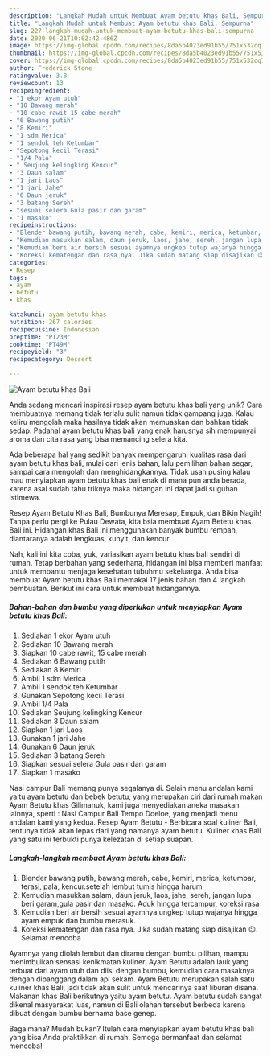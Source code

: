 ```yaml
---
description: "Langkah Mudah untuk Membuat Ayam betutu khas Bali, Sempurna"
title: "Langkah Mudah untuk Membuat Ayam betutu khas Bali, Sempurna"
slug: 227-langkah-mudah-untuk-membuat-ayam-betutu-khas-bali-sempurna
date: 2020-06-21T10:02:42.486Z
image: https://img-global.cpcdn.com/recipes/8da5b4023ed91b55/751x532cq70/ayam-betutu-khas-bali-foto-resep-utama.jpg
thumbnail: https://img-global.cpcdn.com/recipes/8da5b4023ed91b55/751x532cq70/ayam-betutu-khas-bali-foto-resep-utama.jpg
cover: https://img-global.cpcdn.com/recipes/8da5b4023ed91b55/751x532cq70/ayam-betutu-khas-bali-foto-resep-utama.jpg
author: Frederick Stone
ratingvalue: 3.8
reviewcount: 13
recipeingredient:
- "1 ekor Ayam utuh"
- "10 Bawang merah"
- "10 cabe rawit 15 cabe merah"
- "6 Bawang putih"
- "8 Kemiri"
- "1 sdm Merica"
- "1 sendok teh Ketumbar"
- "Sepotong kecil Terasi"
- "1/4 Pala"
- " Seujung kelingking Kencur"
- "3 Daun salam"
- "1 jari Laos"
- "1 jari Jahe"
- "6 Daun jeruk"
- "3 batang Sereh"
- "sesuai selera Gula pasir dan garam"
- "1 masako"
recipeinstructions:
- "Blender bawang putih, bawang merah, cabe, kemiri, merica, ketumbar, terasi, pala, kencur.setelah lembut tumis hingga harum"
- "Kemudian masukkan salam, daun jeruk, laos, jahe, sereh, jangan lupa beri garam,gula pasir dan masako. Aduk hingga tercampur, koreksi rasa"
- "Kemudian beri air bersih sesuai ayamnya.ungkep tutup wajanya hingga ayam empuk dan bumbu merasuk."
- "Koreksi kematengan dan rasa nya. Jika sudah matang siap disajikan 😉. Selamat mencoba"
categories:
- Resep
tags:
- ayam
- betutu
- khas

katakunci: ayam betutu khas 
nutrition: 267 calories
recipecuisine: Indonesian
preptime: "PT23M"
cooktime: "PT49M"
recipeyield: "3"
recipecategory: Dessert

---
```



![Ayam betutu khas Bali](https://img-global.cpcdn.com/recipes/8da5b4023ed91b55/751x532cq70/ayam-betutu-khas-bali-foto-resep-utama.jpg)

Anda sedang mencari inspirasi resep ayam betutu khas bali yang unik? Cara membuatnya memang tidak terlalu sulit namun tidak gampang juga. Kalau keliru mengolah maka hasilnya tidak akan memuaskan dan bahkan tidak sedap. Padahal ayam betutu khas bali yang enak harusnya sih mempunyai aroma dan cita rasa yang bisa memancing selera kita.

Ada beberapa hal yang sedikit banyak mempengaruhi kualitas rasa dari ayam betutu khas bali, mulai dari jenis bahan, lalu pemilihan bahan segar, sampai cara mengolah dan menghidangkannya. Tidak usah pusing kalau mau menyiapkan ayam betutu khas bali enak di mana pun anda berada, karena asal sudah tahu triknya maka hidangan ini dapat jadi suguhan istimewa.

Resep Ayam Betutu Khas Bali, Bumbunya Meresap, Empuk, dan Bikin Nagih! Tanpa perlu pergi ke Pulau Dewata, kita bsia membuat Ayam Betetu khas Bali ini. Hidangan khas Bali ini menggunakan banyak bumbu rempah, diantaranya adalah lengkuas, kunyit, dan kencur.


Nah, kali ini kita coba, yuk, variasikan ayam betutu khas bali sendiri di rumah. Tetap berbahan yang sederhana, hidangan ini bisa memberi manfaat untuk membantu menjaga kesehatan tubuhmu sekeluarga. Anda bisa membuat Ayam betutu khas Bali memakai 17 jenis bahan dan 4 langkah pembuatan. Berikut ini cara untuk membuat hidangannya.

<!--inarticleads1-->

##### Bahan-bahan dan bumbu yang diperlukan untuk menyiapkan Ayam betutu khas Bali:

1. Sediakan 1 ekor Ayam utuh
1. Sediakan 10 Bawang merah
1. Siapkan 10 cabe rawit, 15 cabe merah
1. Sediakan 6 Bawang putih
1. Sediakan 8 Kemiri
1. Ambil 1 sdm Merica
1. Ambil 1 sendok teh Ketumbar
1. Gunakan Sepotong kecil Terasi
1. Ambil 1/4 Pala
1. Sediakan  Seujung kelingking Kencur
1. Sediakan 3 Daun salam
1. Siapkan 1 jari Laos
1. Gunakan 1 jari Jahe
1. Gunakan 6 Daun jeruk
1. Sediakan 3 batang Sereh
1. Siapkan sesuai selera Gula pasir dan garam
1. Siapkan 1 masako


Nasi campur Bali memang punya segalanya di. Selain menu andalan kami yaitu ayam betutu dan bebek betutu, yang merupakan ciri dari rumah makan Ayam Betutu khas Gilimanuk, kami juga menyediakan aneka masakan lainnya, sperti : Nasi Campur Bali Tempo Doeloe, yang menjadi menu andalan kami yang kedua. Resep Ayam Betutu - Berbicara soal kuliner Bali, tentunya tidak akan lepas dari yang namanya ayam betutu. Kuliner khas Bali yang satu ini terbukti punya kelezatan di setiap suapan. 

<!--inarticleads2-->

##### Langkah-langkah membuat Ayam betutu khas Bali:

1. Blender bawang putih, bawang merah, cabe, kemiri, merica, ketumbar, terasi, pala, kencur.setelah lembut tumis hingga harum
1. Kemudian masukkan salam, daun jeruk, laos, jahe, sereh, jangan lupa beri garam,gula pasir dan masako. Aduk hingga tercampur, koreksi rasa
1. Kemudian beri air bersih sesuai ayamnya.ungkep tutup wajanya hingga ayam empuk dan bumbu merasuk.
1. Koreksi kematengan dan rasa nya. Jika sudah matang siap disajikan 😉. Selamat mencoba


Ayamnya yang diolah lembut dan diramu dengan bumbu pilihan, mampu menimbulkan sensasi kenikmatan kuliner. Ayam Betutu adalah lauk yang terbuat dari ayam utuh dan diisi dengan bumbu, kemudian cara masaknya dengan dipanggang dalam api sekam. Ayam Betutu merupakan salah satu kuliner khas Bali, jadi tidak akan sulit untuk mencarinya saat liburan disana. Makanan khas Bali berikutnya yaitu ayam betutu. Ayam betutu sudah sangat dikenal masyarakat luas, namun di Bali olahan tersebut berbeda karena dibuat dengan bumbu bernama base genep. 

Bagaimana? Mudah bukan? Itulah cara menyiapkan ayam betutu khas bali yang bisa Anda praktikkan di rumah. Semoga bermanfaat dan selamat mencoba!
